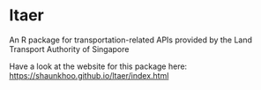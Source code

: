 # ltaer
An R package for transportation-related APIs provided by the Land Transport Authority of Singapore

Have a look at the website for this package here: https://shaunkhoo.github.io/ltaer/index.html
